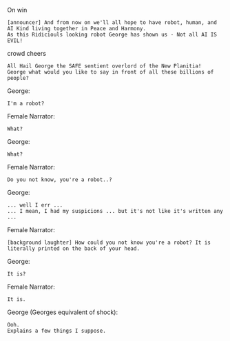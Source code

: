 On win

    [announcer] And from now on we'll all hope to have robot, human, and AI Kind living together in Peace and Harmony.
    As this Ridiciouls looking robot George has shown us - Not all AI IS EVIL!

crowd cheers

    All Hail George the SAFE sentient overlord of the New Planitia!
    George what would you like to say in front of all these billions of people?

George:

    I'm a robot?


Female Narrator:

    What?

George:

    What?

Female Narrator:

    Do you not know, you're a robot..?

George:

    ... well I err ...
    ... I mean, I had my suspicions ... but it's not like it's written any ...

Female Narrator:

    [background laughter] How could you not know you're a robot? It is literally printed on the back of your head.

George:

    It is?

Female Narrator:

    It is.

George (Georges equivalent of shock):

    Ooh.
    Explains a few things I suppose.
